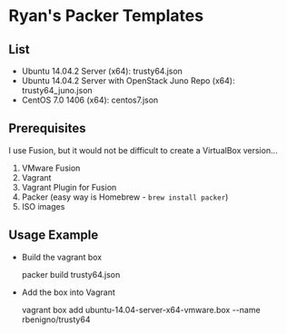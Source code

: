 Ryan's Packer Templates
=======================

List
----

- Ubuntu 14.04.2 Server (x64): trusty64.json
- Ubuntu 14.04.2 Server with OpenStack Juno Repo (x64): trusty64_juno.json
- CentOS 7.0 1406 (x64): centos7.json

Prerequisites
-------------

I use Fusion, but it would not be difficult to create a VirtualBox version...

1. VMware Fusion
2. Vagrant
3. Vagrant Plugin for Fusion
4. Packer (easy way is Homebrew - `brew install packer`)
5. ISO images

Usage Example 
-------------

- Build the vagrant box

    packer build trusty64.json

- Add the box into Vagrant

    vagrant box add ubuntu-14.04-server-x64-vmware.box --name rbenigno/trusty64